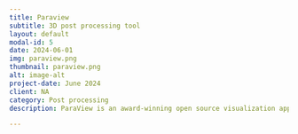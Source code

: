 ```yaml
---
title: Paraview
subtitle: 3D post processing tool
layout: default
modal-id: 5
date: 2024-06-01
img: paraview.png
thumbnail: paraview.png
alt: image-alt
project-date: June 2024
client: NA
category: Post processing
description: ParaView is an award-winning open source visualization application that users have trusted for more than 20 years. Start exploring your data using this powerful tool, for free, today. Kitware–the developers behind ParaView–also offers Customization services.

---
```

